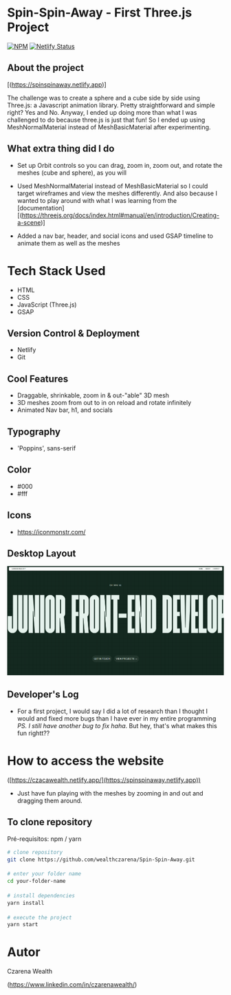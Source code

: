 # Spin-Spin-Away -  First Three.js Project
[![NPM](https://img.shields.io/npm/l/react)](https://github.com/wealthczarena/Spin-Spin-Away/blob/master/LICENSE) [![Netlify Status](https://api.netlify.com/api/v1/badges/2ef24653-7d6d-4a07-a54d-7d1f781818b1/deploy-status)](https://app.netlify.com/sites/spinspinaway/deploys)

## About the project

[(https://spinspinaway.netlify.app)]

The challenge was to create a sphere and a cube side by side using Three.js: a Javascript animation library. Pretty straightforward and simple right? Yes and No.
Anyway, I ended up doing more than what I was challenged to do because three.js is just that fun! So I ended up using MeshNormalMaterial instead of MeshBasicMaterial after experimenting. 

## What extra thing did I do
- Set up Orbit controls so you can drag, zoom in, zoom out, and rotate the meshes (cube and sphere), as you will
  
- Used MeshNormalMaterial instead of MeshBasicMaterial so I could target wireframes and view the meshes differently. And also because I wanted to play around with what I was learning from the [documentation][(https://threejs.org/docs/index.html#manual/en/introduction/Creating-a-scene)]
  
- Added a nav bar, header, and social icons and used GSAP timeline to animate them as well as the meshes


# Tech Stack Used
- HTML 
- CSS
- JavaScript (Three.js)
- GSAP


## Version Control & Deployment
- Netlify
- Git


## Cool Features
- Draggable, shrinkable, zoom in & out-"able" 3D mesh
- 3D meshes zoom from out to in on reload and rotate infinitely
- Animated Nav bar, h1, and socials


## Typography
- 'Poppins', sans-serif


## Color
- #000
- #fff


## Icons
- https://iconmonstr.com/


## Desktop Layout
![Web 1](https://github.com/wealthczarena/assets/blob/main/images/hero-web.png)


## Developer's Log
- For a first project, I would say I did a lot of research than I thought I would and fixed more bugs than I have ever in my entire programming *PS. I still have another bug to fix haha*. But hey, that's what makes this fun rightt?? 


# How to access the website
([https://czacawealth.netlify.app/](https://spinspinaway.netlify.app))

- Just have fun playing with the meshes by zooming in and out and dragging them around.


## To clone repository
Pré-requisitos: npm / yarn

```bash
# clone repository
git clone https://github.com/wealthczarena/Spin-Spin-Away.git

# enter your folder name
cd your-folder-name

# install dependencies
yarn install

# execute the project
yarn start
```

# Autor

Czarena Wealth

(https://www.linkedin.com/in/czarenawealth/)
